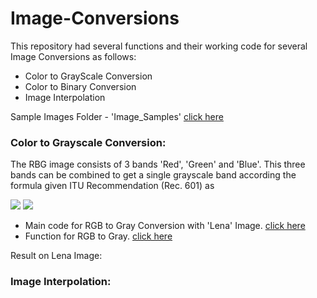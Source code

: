 # Image-Conversions
This repository had several functions and their working code 
for several Image Conversions as follows:

- Color to GrayScale Conversion
- Color to Binary Conversion
- Image Interpolation

Sample Images Folder - 'Image_Samples' [click here](Image_Samples)

### Color to Grayscale Conversion:
The RBG image consists of 3 bands 'Red', 'Green' and 'Blue'. This
three bands can be combined to get a single grayscale band
according the formula given ITU Recommendation (Rec. 601) as

<img src="https://render.githubusercontent.com/render/math?math={Y = (0.299 \times R) + (0.587 \times G) + (0.114 \times B)}#gh-light-mode-only">
<img src="https://render.githubusercontent.com/render/math?math={\color{white}Y = (0.299 \times R) + (0.587 \times G) + (0.114 \times B)}{Reference Power}}#gh-dark-mode-only">

- Main code for RGB to Gray Conversion with 'Lena' Image. [click here](main_grayscale.py)
- Function for RGB to Gray. [click here](image_grayscale.py)

Result on Lena Image:

### Image Interpolation: